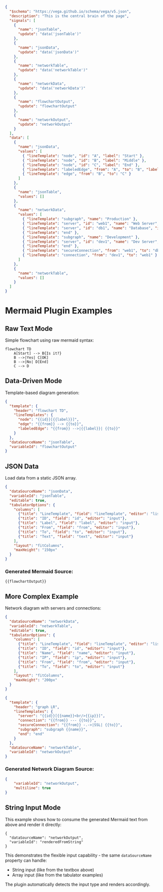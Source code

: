 ```json vega
{
  "$schema": "https://vega.github.io/schema/vega/v5.json",
  "description": "This is the central brain of the page",
  "signals": [
    {
      "name": "jsonTable",
      "update": "data('jsonTable')"
    },
    {
      "name": "jsonData",
      "update": "data('jsonData')"
    },
    {
      "name": "networkTable",
      "update": "data('networkTable')"
    },
    {
      "name": "networkData",
      "update": "data('networkData')"
    },
    {
      "name": "flowchartOutput",
      "update": "flowchartOutput"
    },
    {
      "name": "networkOutput",
      "update": "networkOutput"
    }
  ],
  "data": [
    {
      "name": "jsonData",
      "values": [
        { "lineTemplate": "node", "id": "A", "label": "Start" },
        { "lineTemplate": "node", "id": "B", "label": "Middle" },
        { "lineTemplate": "node", "id": "C", "label": "End" },
        { "lineTemplate": "labeledEdge", "from": "A", "to": "B", "label": "Next" },
        { "lineTemplate": "edge", "from": "B", "to": "C" }
      ]
    },
    {
      "name": "jsonTable",
      "values": []
    },
    {
      "name": "networkData",
      "values": [
        { "lineTemplate": "subgraph", "name": "Production" },
        { "lineTemplate": "server", "id": "web1", "name": "Web Server", "ip": "10.0.1.10" },
        { "lineTemplate": "server", "id": "db1", "name": "Database", "ip": "10.0.1.20" },
        { "lineTemplate": "end" },
        { "lineTemplate": "subgraph", "name": "Development" },
        { "lineTemplate": "server", "id": "dev1", "name": "Dev Server", "ip": "10.0.2.10" },
        { "lineTemplate": "end" },
        { "lineTemplate": "secureConnection", "from": "web1", "to": "db1" },
        { "lineTemplate": "connection", "from": "dev1", "to": "web1" }
      ]
    },
    {
      "name": "networkTable",
      "values": []
    }
  ]
}
```

# Mermaid Plugin Examples

## Raw Text Mode

Simple flowchart using raw mermaid syntax:

```mermaid
flowchart TD
    A[Start] --> B{Is it?}
    B -->|Yes| C[OK]
    B -->|No| D[End]
    C --> D
```

## Data-Driven Mode

Template-based diagram generation:

```json mermaid
{
  "template": {
    "header": "flowchart TD",
    "lineTemplates": {
      "node": "{{id}}[{{label}}]",
      "edge": "{{from}} --> {{to}}",
      "labeledEdge": "{{from}} -->|{{label}}| {{to}}"
    }
  },
  "dataSourceName": "jsonTable",
  "variableId": "flowchartOutput"
}
```

## JSON Data

Load data from a static JSON array.

```json tabulator
{
  "dataSourceName": "jsonData",
  "variableId": "jsonTable",
  "editable": true,
  "tabulatorOptions": {
    "columns": [
      {"title": "LineTemplate", "field": "lineTemplate", "editor": "list", "editorParams": {"values": ["node", "edge", "labeledEdge"]}},
      {"title": "ID", "field": "id", "editor": "input"},
      {"title": "Label", "field": "label", "editor": "input"},
      {"title": "From", "field": "from", "editor": "input"},
      {"title": "To", "field": "to", "editor": "input"},
      {"title": "Text", "field": "text", "editor": "input"}
    ],
    "layout": "fitColumns",
    "maxHeight": "150px"
  }
}
```

### Generated Mermaid Source:
```
{{flowchartOutput}}
```

## More Complex Example

Network diagram with servers and connections:

```json tabulator
{
  "dataSourceName": "networkData",
  "variableId": "networkTable",
  "editable": true,
  "tabulatorOptions": {
    "columns": [
      {"title": "LineTemplate", "field": "lineTemplate", "editor": "list", "editorParams": {"values": ["server", "connection", "secureConnection", "subgraph", "end"]}},
      {"title": "ID", "field": "id", "editor": "input"},
      {"title": "Name", "field": "name", "editor": "input"},
      {"title": "IP", "field": "ip", "editor": "input"},
      {"title": "From", "field": "from", "editor": "input"},
      {"title": "To", "field": "to", "editor": "input"}
    ],
    "layout": "fitColumns",
    "maxHeight": "200px"
  }
}
```

```json mermaid
{
  "template": {
    "header": "graph LR",
    "lineTemplates": {
      "server": "{{id}}[{{name}}<br/>{{ip}}]",
      "connection": "{{from}} --- {{to}}",
      "secureConnection": "{{from}} -.->|SSL| {{to}}",
      "subgraph": "subgraph {{name}}",
      "end": "end"
    }
  },
  "dataSourceName": "networkTable",
  "variableId": "networkOutput"
}
```

### Generated Network Diagram Source:
```json textbox
{
    "variableId": "networkOutput",
    "multiline": true
}
```

## String Input Mode

This example shows how to consume the generated Mermaid text from above and render it directly:

```mermaid
{
  "dataSourceName": "networkOutput",
  "variableId": "renderedFromString"
}
```

This demonstrates the flexible input capability - the same `dataSourceName` property can handle:
- String input (like from the textbox above)
- Array input (like from the tabulator examples)

The plugin automatically detects the input type and renders accordingly.
